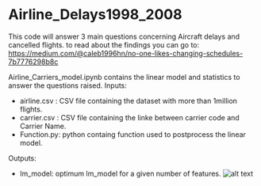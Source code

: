 # Airline_Delays1998_2008
This code will answer 3 main questions concerning Aircraft delays and cancelled flights.
 to read about the findings you can go to:
 https://medium.com/@caleb1996hn/no-one-likes-changing-schedules-7b7776298b8c 
 
 Airline_Carriers_model.ipynb contains the linear model and statistics to answer the questions raised. 
 Inputs:
 - airline.csv : CSV file containing the dataset with more than 1million flights.
 - carrier.csv :  CSV file containing the linke between carrier code and Carrier Name.
 - Function.py: python containg function used to postprocess the linear model. 

Outputs:
- lm_model: optimum lm_model for a given number of features.
![alt text](http://url/to/img.png)
